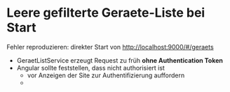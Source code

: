 Leere gefilterte Geraete-Liste bei Start
========================================

Fehler reproduzieren:
direkter Start von <http://localhost:9000/#/geraets>

- GeraetListService erzeugt Request zu früh **ohne Authentication Token**
- Angular sollte feststellen, dass nicht authorisiert ist
	- vor Anzeigen der Site zur Authentifizierung auffordern
	- 
